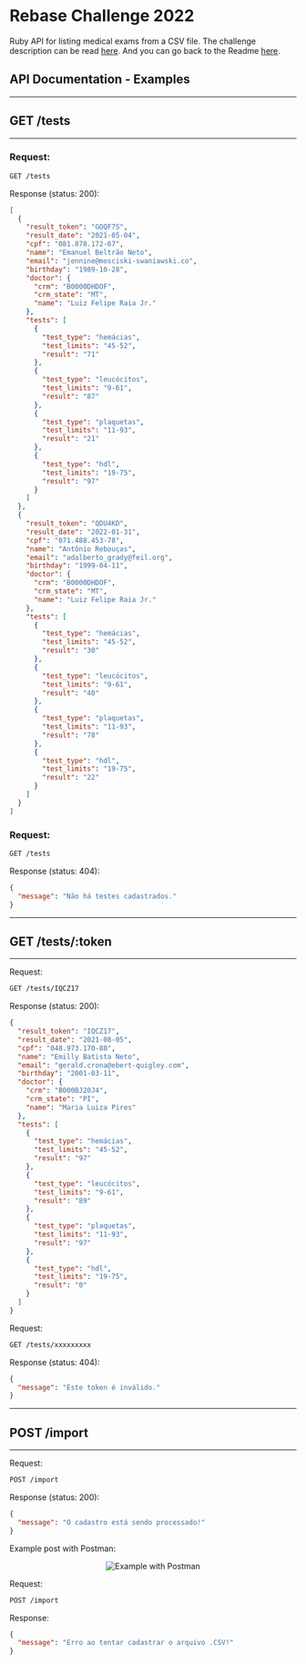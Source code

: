 # Rebase Challenge 2022

Ruby API for listing medical exams from a CSV file.
The challenge description can be read [here](insctructions.md).
And you can go back to the Readme [here](../../README.md).

## API Documentation - Examples

---

## GET /tests

---

### Request:
```bash
GET /tests
```

Response (status: 200):

```json
[
  {
    "result_token": "GOQF7S",
    "result_date": "2021-05-04",
    "cpf": "081.878.172-67",
    "name": "Emanuel Beltrão Neto",
    "email": "jennine@mosciski-swaniawski.co",
    "birthday": "1989-10-28",
    "doctor": {
      "crm": "B0000DHDOF",
      "crm_state": "MT",
      "name": "Luiz Felipe Raia Jr."
    },
    "tests": [
      {
        "test_type": "hemácias",
        "test_limits": "45-52",
        "result": "71"
      },
      {
        "test_type": "leucócitos",
        "test_limits": "9-61",
        "result": "87"
      },
      {
        "test_type": "plaquetas",
        "test_limits": "11-93",
        "result": "21"
      },
      {
        "test_type": "hdl",
        "test_limits": "19-75",
        "result": "97"
      }
    ]
  },
  {
    "result_token": "QDU4KD",
    "result_date": "2022-01-31",
    "cpf": "071.488.453-78",
    "name": "Antônio Rebouças",
    "email": "adalberto_grady@feil.org",
    "birthday": "1999-04-11",
    "doctor": {
      "crm": "B0000DHDOF",
      "crm_state": "MT",
      "name": "Luiz Felipe Raia Jr."
    },
    "tests": [
      {
        "test_type": "hemácias",
        "test_limits": "45-52",
        "result": "30"
      },
      {
        "test_type": "leucócitos",
        "test_limits": "9-61",
        "result": "40"
      },
      {
        "test_type": "plaquetas",
        "test_limits": "11-93",
        "result": "78"
      },
      {
        "test_type": "hdl",
        "test_limits": "19-75",
        "result": "22"
      }
    ]
  }
]
```

### Request:
```bash
GET /tests
```

Response (status: 404):

```json
{
  "message": "Não há testes cadastrados."
}
```

---

## GET /tests/:token

---


Request:
```bash
GET /tests/IQCZ17
```

Response (status: 200):

```json
{
  "result_token": "IQCZ17",
  "result_date": "2021-08-05",
  "cpf": "048.973.170-88",
  "name": "Emilly Batista Neto",
  "email": "gerald.crona@ebert-quigley.com",
  "birthday": "2001-03-11",
  "doctor": {
    "crm": "B000BJ20J4",
    "crm_state": "PI",
    "name": "Maria Luiza Pires"
  },
  "tests": [
    {
      "test_type": "hemácias",
      "test_limits": "45-52",
      "result": "97"
    },
    {
      "test_type": "leucócitos",
      "test_limits": "9-61",
      "result": "89"
    },
    {
      "test_type": "plaquetas",
      "test_limits": "11-93",
      "result": "97"
    },
    {
      "test_type": "hdl",
      "test_limits": "19-75",
      "result": "0"
    }
  ]
}
```

Request:
```bash
GET /tests/xxxxxxxxx
```

Response (status: 404):

```json
{
  "message": "Este token é inválido."
}
```

---

## POST /import

---

Request:
```bash
POST /import
```

Response (status: 200):

```json
{
  "message": "O cadastro está sendo processado!"
}
```

Example post with Postman:

<p align="center">
  <img src="https://user-images.githubusercontent.com/85287720/179868801-a6fb2961-a867-444e-997c-39b36dafbdcf.png" alt="Example with Postman"/>
</p>

Request:
```bash
POST /import
```

Response:

```json
{
  "message": "Erro ao tentar cadastrar o arquivo .CSV!"
}
```
